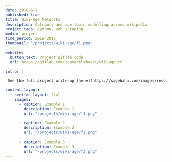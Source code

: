 ```yaml
---
date: 2018-6-1
published: true
title: Wiki-Age Networks
description: Category and age topic modelling across wikipedia
project_tags: python, web scraping
media: project
time_period: 2018-2018
thumbnail: "/projects/wiki-age/f1.png"

website:
  button_text: Project gitlab code
  url: https://gitlab.com/thayerAlshaabi/wikiagenet

intro: |
 
 See the full project write-up [here](https://sagehahn.com/images/resources/wiki-age-net.pdf)

content_layout:
  - section_layout: 2col
    images:
      - caption: Example 1
        description: Example 1
        url: "/projects/wiki-age/f1.png"

      - caption: Example 2
        description: Example 2
        url: "/projects/wiki-age/f2.png"
        
      - caption: Example 3
        description: Example 3
        url: "/projects/wiki-age/f3.png"
---
```

